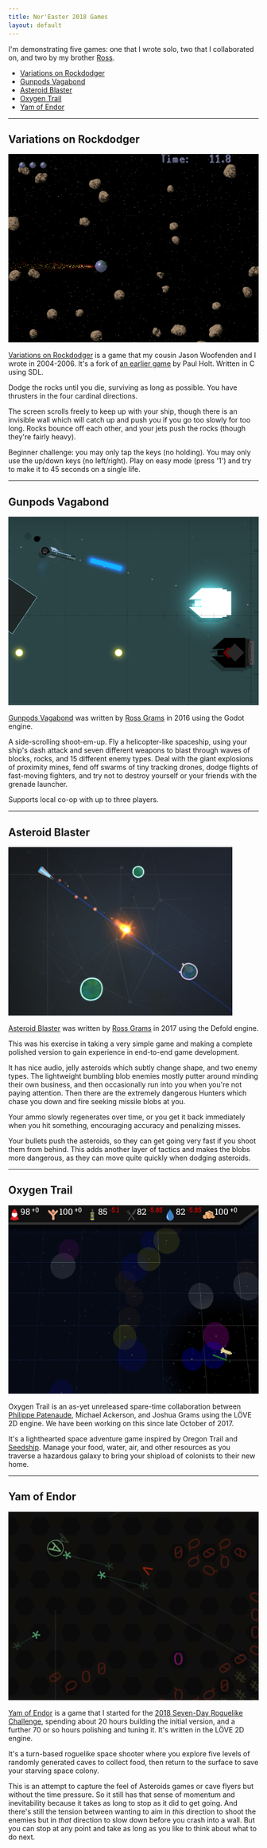 ```yaml
---
title: Nor'Easter 2018 Games
layout: default
---
```

I'm demonstrating five games: one that I wrote solo, two that I
collaborated on, and two by my brother [Ross](http://rossgrams.com/).

* [Variations on Rockdodger](#variations-on-rockdodger)
* [Gunpods Vagabond](#gunpods-vagabond)
* [Asteroid Blaster](#asteroid-blaster)
* [Oxygen Trail](#oxygen-trail)
* [Yam of Endor](#yam-of-endor)

-----

## Variations on Rockdodger

[![screenshot](./assets/vor.png)](http://sametwice.com/vor)

[Variations on Rockdodger](http://sametwice.com/vor) is a game that my
cousin Jason Woofenden and I wrote in 2004-2006. It's a fork of [an
earlier game](http://spacerocks.sourceforge.net/) by Paul Holt.  Written
in C using SDL.

Dodge the rocks until you die, surviving as long as possible. You have
thrusters in the four cardinal directions.

The screen scrolls freely to keep up with your ship, though there is an
invisible wall which will catch up and push you if you go too slowly for
too long.  Rocks bounce off each other, and your jets push the rocks
(though they're fairly heavy).

Beginner challenge: you may only tap the keys (no holding). You may only
use the up/down keys (no left/right). Play on easy mode (press '1') and
try to make it to 45 seconds on a single life.

-----


## Gunpods Vagabond

[![screenshot](./assets/gunpods.png)](https://rossgrams.itch.io/gunpods-vagabond)

[Gunpods Vagabond](https://rossgrams.itch.io/gunpods-vagabond) was
written by [Ross Grams](http://rossgrams.com/) in 2016 using the Godot
engine.

A side-scrolling shoot-em-up. Fly a helicopter-like spaceship, using
your ship's dash attack and seven different weapons to blast through
waves of blocks, rocks, and 15 different enemy types. Deal with the
giant explosions of proximity mines, fend off swarms of tiny tracking
drones, dodge flights of fast-moving fighters, and try not to destroy
yourself or your friends with the grenade launcher.

Supports local co-op with up to three players.

-----


## Asteroid Blaster

[![screenshot](./assets/asteroid-blaster.png)](https://rossgrams.itch.io/asteroidblaster)

[Asteroid Blaster](https://rossgrams.itch.io/asteroidblaster) was
written by [Ross Grams](http://rossgrams.com/) in 2017 using the Defold
engine.

This was his exercise in taking a very simple game and making a complete
polished version to gain experience in end-to-end game development.

It has nice audio, jelly asteroids which subtly change shape, and two
enemy types. The lightweight bumbling blob enemies mostly putter around
minding their own business, and then occasionally run into you when
you're not paying attention. Then there are the extremely dangerous
Hunters which chase you down and fire seeking missile blobs at you.

Your ammo slowly regenerates over time, or you get it back immediately
when you hit something, encouraging accuracy and penalizing misses.

Your bullets push the asteroids, so they can get going very fast if you
shoot them from behind. This adds another layer of tactics and makes the
blobs more dangerous, as they can move quite quickly when dodging
asteroids.

-----


## Oxygen Trail

![screenshot](./assets/oxygen-trail.png)

Oxygen Trail is an as-yet unreleased spare-time collaboration between
[Philippe Patenaude](https://ppatenaude.itch.io/), Michael Ackerson, and
Joshua Grams using the LÖVE 2D engine. We have been working on this
since late October of 2017.

It's a lighthearted space adventure game inspired by Oregon Trail and
[Seedship](http://philome.la/johnayliff/seedship/play). Manage your
food, water, air, and other resources as you traverse a hazardous galaxy
to bring your shipload of colonists to their new home.

-----


## Yam of Endor

[![screenshot](./assets/yam-of-endor.png)](https://joshgrams.itch.io/asctiiroid)

[Yam of Endor](https://joshgrams.itch.io/asctiiroid) is a game that I
started for the [2018 Seven-Day Roguelike
Challenge](https://itch.io/jam/7drl-challenge-2018), spending about 20
hours building the initial version, and a further 70 or so hours
polishing and tuning it. It's written in the LÖVE 2D engine.

It's a turn-based roguelike space shooter where you explore five levels
of randomly generated caves to collect food, then return to the surface
to save your starving space colony.

This is an attempt to capture the feel of Asteroids games or cave flyers
but without the time pressure. So it still has that sense of momentum
and inevitability because it takes as long to stop as it did to get
going. And there's still the tension between wanting to aim in *this*
direction to shoot the enemies but in *that* direction to slow down
before you crash into a wall. But you can stop at any point and take as
long as you like to think about what to do next.
